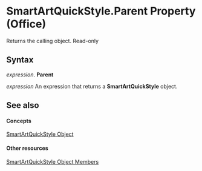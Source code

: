 
# SmartArtQuickStyle.Parent Property (Office)

Returns the calling object. Read-only


## Syntax

 _expression_. **Parent**

 _expression_ An expression that returns a **SmartArtQuickStyle** object.


## See also


#### Concepts


[SmartArtQuickStyle Object](e128920b-7adc-71e2-928b-84285f24d574.md)
#### Other resources


[SmartArtQuickStyle Object Members](9121866b-1308-4024-faa6-fa9254f18dd6.md)
